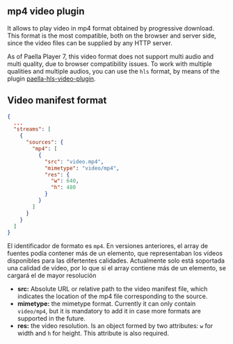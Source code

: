 ## mp4 video plugin

It allows to play video in mp4 format obtained by progressive download. This format is the most compatible, both on the browser and server side, since the video files can be supplied by any HTTP server.

As of Paella Player 7, this video format does not support multi audio and multi quality, due to browser compatibility issues. To work with multiple qualities and multiple audios, you can use the `hls` format, by means of the plugin [paella-hls-video-plugin](https://githjub.com/polimediaupv/paella-hls-video-plugin).

## Video manifest format

```json
{
  ...
  "streams": [
    {
      "sources": {
        "mp4": [
          {
            "src": "video.mp4",
            "mimetype": "video/mp4",
            "res": {
              "w": 640,
              "h": 480
            }
          }
        ]
      }
    }
  ]
}
```



El identificador de formato es `mp4`. En versiones anteriores, el array de fuentes podía contener más de un elemento, que representaban los vídeos disponibles para las difertentes calidades. Actualmente solo está soportada una calidad de vídeo, por lo que si el array contiene más de un elemento, se cargará el de mayor resolución

- **src:** Absolute URL or relative path to the video manifest file, which indicates the location of the mp4 file corresponding to the source.
- **mimetype:** the mimetype format. Currently it can only contain `video/mp4`, but it is mandatory to add it in case more formats are supported in the future.
- **res:** the video resolution. Is an object formed by two attributes: `w`  for width and `h` for height. This attribute is also required.